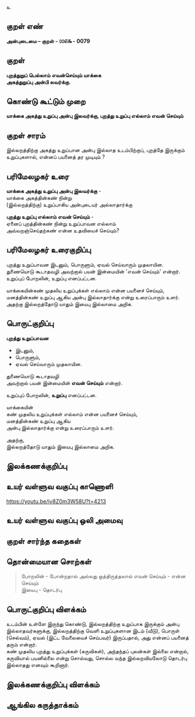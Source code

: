 உ

## குறள் எண் 

**அன்புடைமை – குறள் - ௦௦௭௯ - 0079**  

## குறள் 

**புறத்துறுப் பெல்லாம் எவன்செய்யும் யாக்கை  
அகத்துறுப்பு அன்பி லவர்க்கு.** 

## கொண்டு கூட்டும் முறை

**யாக்கை அகத்து உறுப்பு அன்பு இலவர்க்கு, புறத்து உறுப்பு எல்லாம் எவன் செய்யும்**  

## குறள் சாரம் 

இல்லறத்திற்கு அகத்து உறுப்பான அன்பு இல்லாத உடம்பிற்குப், புறத்தே இருக்கும் உறுப்புகளால், என்னப் பயனைத் தர முடியும் ?

## பரிமேலழகர் உரை

**யாக்கை அகத்து உறுப்பு அன்பு இலவர்க்கு** -  
யாக்கை அகத்தின்கண் நின்று  
(இல்லறத்திற்கு) உறுப்பாகிய அன்புடையர் அல்லாதார்க்கு  

**புறத்து உறுப்பு எல்லாம் எவன் செய்யும்** -  
ஏனைப் புறத்தின்கண் நின்று உறுப்பாவன எல்லாம்  
அவ்வறஞ்செய்தற்கண் என்ன உதவியைச் செய்யும்?  

## பரிமேலழகர் உரைகுறிப்பு   

புறத்து உறுப்பாவன இடனும், பொருளும், ஏவல் செய்வாரும் முதலாயின.  
துணையொடு கூடாதவழி அவற்றால் பயன் இன்மையின் 'எவன் செய்யும்' என்றார்.  
உறுப்புப் போறலின், உறுப்பு எனப்பட்டன.  

யாக்கையின்கண் முதலிய உறுப்புக்கள் எல்லாம் என்ன பயனைச் செய்யும், மனத்தின்கண் உறுப்பு ஆகிய அன்பு இல்லாதார்க்கு என்று உரைப்பாரும் உளர்.  
அதற்கு இல்லறத்தோடு யாதும் இயைபு இல்லாமை அறிக.  

## பொருட்குறிப்பு 

**புறத்து உறுப்பாவன**  
* இடனும்,  
* பொருளும்,  
* ஏவல் செய்வாரும் முதலாயின.  

துணையொடு கூடாதவழி  
அவற்றால் பயன் இன்மையின் **எவன் செய்யும்** என்றார். 

உறுப்புப் போறலின், **உறுப்பு** எனப்பட்டன.  

யாக்கையின்  
கண் முதலிய உறுப்புக்கள் எல்லாம் என்ன பயனைச் செய்யும்,  
மனத்தின்கண் உறுப்பு ஆகிய  
அன்பு இல்லாதார்க்கு என்று உரைப்பாரும் உளர்.  

அதற்கு,  
இல்லறத்தோடு யாதும் இயைபு இல்லாமை அறிக.  

## இலக்கணக்குறிப்பு  


## உயர் வள்ளுவ வகுப்பு காணொளி

https://youtu.be/jv8Z0m3W58U?t=4213

## உயர் வள்ளுவ வகுப்பு ஒலி அமைவு 

 
## குறள் சார்ந்த கதைகள் 


## தொன்மையான சொற்கள்

> போறலின் - போன்றதால் அல்லது ஒத்திருத்தலால்
> எவன் செய்யும் - என்ன செய்யும்   
இயைபு - தொடர்பு 

## பொருட்குறிப்பு விளக்கம்

உடம்பின் உள்ளே இருந்து கொண்டு, இல்லறத்திற்கு உறுப்பாக இருக்கும் அன்பு இல்லாதவர்களுக்கு, இல்லறத்திற்கு வெளி உறுப்புகளான இடம் (வீடு), பொருள் (செல்வம்), ஏவல் (இட்ட வேலையைச் செய்பவர்) இருப்பதால், அது என்னப் பயனைத் தரும் என்றார்.  
கண் முதலிய புறத்து உறுப்புக்கள் (கருவிகள்), அந்தந்தப் புலன்கள் இல்லை என்றால், கருவியால் பயனில்லை என்று சொல்வது, சொல்ல வந்த இல்லறவியலோடு தொடர்பு இல்லாதது எனவும் கூறினார்.

## இலக்கணக்குறிப்பு விளக்கம்


## ஆங்கில கருத்தாக்கம் 


